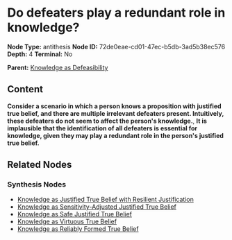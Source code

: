 # Do defeaters play a redundant role in knowledge?

**Node Type:** antithesis
**Node ID:** 72de0eae-cd01-47ec-b5db-3ad5b38ec576
**Depth:** 4
**Terminal:** No

**Parent:** [Knowledge as Defeasibility](knowledge-as-defeasibility-synthesis-8fec49f4-3796-431b-8f52-f27400a645b7.md)

## Content

**Consider a scenario in which a person knows a proposition with justified true belief, and there are multiple irrelevant defeaters present. Intuitively, these defeaters do not seem to affect the person's knowledge.**, **It is implausible that the identification of all defeaters is essential for knowledge, given they may play a redundant role in the person's justified true belief.**

## Related Nodes

### Synthesis Nodes

- [Knowledge as Justified True Belief with Resilient Justification](knowledge-as-justified-true-belief-with-resilient-justification-synthesis-f31cb35e-8a70-4b4a-a2ed-9e83f0886b96.md)
- [Knowledge as Sensitivity-Adjusted Justified True Belief](knowledge-as-sensitivity-adjusted-justified-true-belief-synthesis-8f6abd53-c233-4538-b898-6b6d9ed4e37b.md)
- [Knowledge as Safe Justified True Belief](knowledge-as-safe-justified-true-belief-synthesis-f171474f-206d-4359-9478-a19641cd97ad.md)
- [Knowledge as Virtuous True Belief](knowledge-as-virtuous-true-belief-synthesis-33e0aff8-9d02-40ff-a5c7-b9e091ba9922.md)
- [Knowledge as Reliably Formed True Belief](knowledge-as-reliably-formed-true-belief-synthesis-60aaab9f-7ad0-42f8-9f9e-c598f116d916.md)
